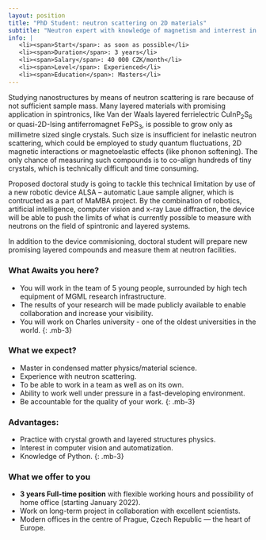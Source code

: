 ```yaml
---
layout: position
title: "PhD Student: neutron scattering on 2D materials"
subtitle: "Neutron expert with knowledge of magnetism and interrest in emerging van der Waals materials."
info: |
   <li><span>Start</span>: as soon as possible</li>
   <li><span>Duration</span>: 3 years</li>
   <li><span>Salary</span>: 40 000 CZK/month</li>
   <li><span>Level</span>: Experienced</li>
   <li><span>Education</span>: Masters</li>
---
```


Studying nanostructures by means of neutron scattering is rare because of not sufficient sample mass. Many layered materials with promising application in spintronics, like Van der Waals layered ferrielectric CuInP<sub>2</sub>S<sub>6</sub> or quasi-2D-Ising antiferromagnet FePS<sub>3</sub>, is possible to grow only as millimetre sized single crystals. Such size is insufficient for inelastic neutron scattering, which could be employed to study quantum fluctuations, 2D magnetic interactions or magnetoelastic effects (like phonon softening). The only chance of measuring such compounds is to co-align hundreds of tiny crystals, which is technically difficult and time consuming.

Proposed doctoral study is going to tackle this technical limitation by use of a new robotic device ALSA – automatic Laue sample aligner, which is contructed as a part of MaMBA project. By the combination of robotics, artificial intelligence, computer vision and x-ray Laue diffraction, the device will be able to push the limits of what is currently possible to measure with neutrons on the field of spintronic and layered systems.

In addition to the device commisioning, doctoral student will prepare new promising layered compounds and measure them at neutron facilities.

### What Awaits you here?

 - You will work in the team of 5 young people, surrounded by high tech equipment of MGML research infrastructure.
 - The results of your research will be made publicly available to enable collaboration and increase your visibility.
 - You will work on Charles university - one of the oldest universities in the world.
{: .mb-3}

### What we expect?

 - Master in condensed matter physics/material science.
 - Experience with neutron scattering.
 - To be able to work in a team as well as on its own.
 - Ability to work well under pressure in a fast-developing environment.
 - Be accountable for the quality of your work.
{: .mb-3}

### Advantages:

 - Practice with crystal growth and layered structures physics.
 - Interest in computer vision and automatization.
 - Knowledge of Python.
{: .mb-3}

### What we offer to you

 - **3 years Full-time position** with flexible working hours and possibility of home office (starting January 2022).
 - Work on long-term project in collaboration with excellent scientists.
 - Modern offices in the centre of Prague, Czech Republic — the heart of Europe.

  